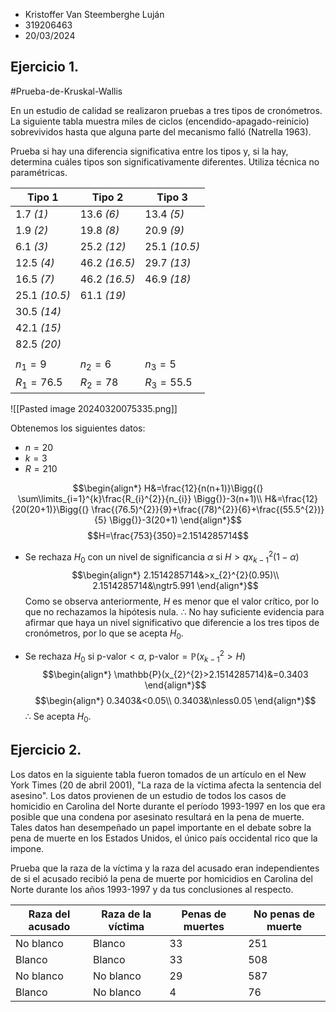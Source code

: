 
- Kristoffer Van Steemberghe Luján
- 319206463
- 20/03/2024


## Ejercicio 1.
#Prueba-de-Kruskal-Wallis

En un estudio de calidad se realizaron pruebas a tres tipos de cronómetros. La siguiente tabla muestra miles de ciclos (encendido-apagado-reinicio) sobrevividos hasta que alguna parte del mecanismo falló (Natrella 1963).

Prueba si hay una diferencia significativa entre los tipos y, si la hay, determina cuáles tipos son significativamente diferentes. Utiliza técnica no paramétricas.

| Tipo 1          | Tipo 2          | Tipo 3          |
| --------------- | --------------- | --------------- |
| $1.7$ *(1)*     | $13.6$ *(6)*    | $13.4$ *(5)*    |
| $1.9$ *(2)*     | $19.8$ *(8)*    | $20.9$ *(9)*    |
| $6.1$ *(3)*     | $25.2$ *(12)*   | $25.1$ *(10.5)* |
| $12.5$ *(4)*    | $46.2$ *(16.5)* | $29.7$ *(13)*   |
| $16.5$ *(7)*    | $46.2$ *(16.5)* | $46.9$ *(18)*   |
| $25.1$ *(10.5)* | $61.1$ *(19)*   |                 |
| $30.5$ *(14)*   |                 |                 |
| $42.1$ *(15)*   |                 |                 |
| $82.5$ *(20)*   |                 |                 |
|                 |                 |                 |
| $n_1=9$         | $n_2=6$         | $n_3=5$         |
| $R_1=76.5$      | $R_2=78$        | $R_3=55.5$      |

![[Pasted image 20240320075335.png]]


Obtenemos los siguientes datos:
- $n=20$
- $k=3$
- $R=210$


$$\begin{align*} H&=\frac{12}{n(n+1)}\Bigg{(} \sum\limits_{i=1}^{k}\frac{R_{i}^{2}}{n_{i}} \Bigg{)}-3(n+1)\\ H&=\frac{12}{20(20+1)}\Bigg{(} \frac{(76.5)^{2}}{9}+\frac{(78)^{2}}{6}+\frac{(55.5^{2})}{5} \Bigg{)}-3(20+1) \end{align*}$$
$$H=\frac{753}{350}=2.1514285714$$

- Se rechaza $H_{0}$ con un nivel de significancia $\alpha$ si $H>qx_{k-1}^{2}(1-\alpha)$
$$\begin{align*} 2.1514285714&>x_{2}^{2}(0.95)\\ 2.1514285714&\ngtr5.991 \end{align*}$$
Como se observa anteriormente, $H$ es menor que el valor crítico, por lo que no rechazamos la hipótesis nula.
$\therefore$ No hay suficiente evidencia para afirmar que haya un nivel significativo que diferencie a los tres tipos de cronómetros, por lo que se acepta $H_{0}$.

- Se rechaza $H_{0}$ si $\text{p-valor}<\alpha$, $\text{p-valor}=\mathbb{P}(x_{k-1}^{2}>H)$
$$\begin{align*} \mathbb{P}(x_{2}^{2}>2.1514285714)&=0.3403 \end{align*}$$
$$\begin{align*} 0.3403&<0.05\\ 0.3403&\nless0.05 \end{align*}$$
$\therefore$ Se acepta $H_{0}$.



## Ejercicio 2.


Los datos en la siguiente tabla fueron tomados de un artículo en el New York Times (20 de abril 2001), "La raza de la víctima afecta la sentencia del asesino". Los datos provienen de un estudio de todos los casos de homicidio en Carolina del Norte durante el período 1993-1997 en los que era posible que una condena por asesinato resultará en la pena de muerte. Tales datos han desempeñado un papel importante en el debate sobre la pena de muerte en los Estados Unidos, el único país occidental rico que la impone.

Prueba que la raza de la víctima y la raza del acusado eran independientes de si el acusado recibió la pena de muerte por homicidios en Carolina del Norte durante los años 1993-1997 y da tus conclusiones al respecto.

| Raza del acusado | Raza de la víctima | Penas de muertes | No penas de muerte |
| ---------------- | ------------------ | ---------------- | ------------------ |
| No blanco        | Blanco             | $33$             | $251$              |
| Blanco           | Blanco             | $33$             | $508$              |
| No blanco        | No blanco          | $29$             | $587$              |
| Blanco           | No blanco          | $4$              | $76$               |
